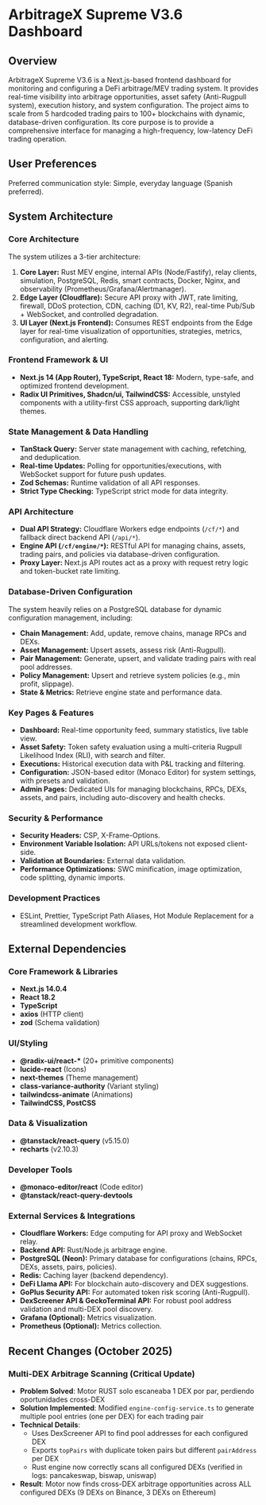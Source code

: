 # ArbitrageX Supreme V3.6 Dashboard

## Overview
ArbitrageX Supreme V3.6 is a Next.js-based frontend dashboard for monitoring and configuring a DeFi arbitrage/MEV trading system. It provides real-time visibility into arbitrage opportunities, asset safety (Anti-Rugpull system), execution history, and system configuration. The project aims to scale from 5 hardcoded trading pairs to 100+ blockchains with dynamic, database-driven configuration. Its core purpose is to provide a comprehensive interface for managing a high-frequency, low-latency DeFi trading operation.

## User Preferences
Preferred communication style: Simple, everyday language (Spanish preferred).

## System Architecture

### Core Architecture
The system utilizes a 3-tier architecture:
1.  **Core Layer:** Rust MEV engine, internal APIs (Node/Fastify), relay clients, simulation, PostgreSQL, Redis, smart contracts, Docker, Nginx, and observability (Prometheus/Grafana/Alertmanager).
2.  **Edge Layer (Cloudflare):** Secure API proxy with JWT, rate limiting, firewall, DDoS protection, CDN, caching (D1, KV, R2), real-time Pub/Sub + WebSocket, and controlled degradation.
3.  **UI Layer (Next.js Frontend):** Consumes REST endpoints from the Edge layer for real-time visualization of opportunities, strategies, metrics, configuration, and alerting.

### Frontend Framework & UI
-   **Next.js 14 (App Router), TypeScript, React 18:** Modern, type-safe, and optimized frontend development.
-   **Radix UI Primitives, Shadcn/ui, TailwindCSS:** Accessible, unstyled components with a utility-first CSS approach, supporting dark/light themes.

### State Management & Data Handling
-   **TanStack Query:** Server state management with caching, refetching, and deduplication.
-   **Real-time Updates:** Polling for opportunities/executions, with WebSocket support for future push updates.
-   **Zod Schemas:** Runtime validation of all API responses.
-   **Strict Type Checking:** TypeScript strict mode for data integrity.

### API Architecture
-   **Dual API Strategy:** Cloudflare Workers edge endpoints (`/cf/*`) and fallback direct backend API (`/api/*`).
-   **Engine API (`/cf/engine/*`):** RESTful API for managing chains, assets, trading pairs, and policies via database-driven configuration.
-   **Proxy Layer:** Next.js API routes act as a proxy with request retry logic and token-bucket rate limiting.

### Database-Driven Configuration
The system heavily relies on a PostgreSQL database for dynamic configuration management, including:
-   **Chain Management:** Add, update, remove chains, manage RPCs and DEXs.
-   **Asset Management:** Upsert assets, assess risk (Anti-Rugpull).
-   **Pair Management:** Generate, upsert, and validate trading pairs with real pool addresses.
-   **Policy Management:** Upsert and retrieve system policies (e.g., min profit, slippage).
-   **State & Metrics:** Retrieve engine state and performance data.

### Key Pages & Features
-   **Dashboard:** Real-time opportunity feed, summary statistics, live table view.
-   **Asset Safety:** Token safety evaluation using a multi-criteria Rugpull Likelihood Index (RLI), with search and filter.
-   **Executions:** Historical execution data with P&L tracking and filtering.
-   **Configuration:** JSON-based editor (Monaco Editor) for system settings, with presets and validation.
-   **Admin Pages:** Dedicated UIs for managing blockchains, RPCs, DEXs, assets, and pairs, including auto-discovery and health checks.

### Security & Performance
-   **Security Headers:** CSP, X-Frame-Options.
-   **Environment Variable Isolation:** API URLs/tokens not exposed client-side.
-   **Validation at Boundaries:** External data validation.
-   **Performance Optimizations:** SWC minification, image optimization, code splitting, dynamic imports.

### Development Practices
-   ESLint, Prettier, TypeScript Path Aliases, Hot Module Replacement for a streamlined development workflow.

## External Dependencies

### Core Framework & Libraries
-   **Next.js 14.0.4**
-   **React 18.2**
-   **TypeScript**
-   **axios** (HTTP client)
-   **zod** (Schema validation)

### UI/Styling
-   **@radix-ui/react-\*** (20+ primitive components)
-   **lucide-react** (Icons)
-   **next-themes** (Theme management)
-   **class-variance-authority** (Variant styling)
-   **tailwindcss-animate** (Animations)
-   **TailwindCSS, PostCSS**

### Data & Visualization
-   **@tanstack/react-query** (v5.15.0)
-   **recharts** (v2.10.3)

### Developer Tools
-   **@monaco-editor/react** (Code editor)
-   **@tanstack/react-query-devtools**

### External Services & Integrations
-   **Cloudflare Workers:** Edge computing for API proxy and WebSocket relay.
-   **Backend API:** Rust/Node.js arbitrage engine.
-   **PostgreSQL (Neon):** Primary database for configurations (chains, RPCs, DEXs, assets, pairs, policies).
-   **Redis:** Caching layer (backend dependency).
-   **DeFi Llama API:** For blockchain auto-discovery and DEX suggestions.
-   **GoPlus Security API:** For automated token risk scoring (Anti-Rugpull).
-   **DexScreener API & GeckoTerminal API:** For robust pool address validation and multi-DEX pool discovery.
-   **Grafana (Optional):** Metrics visualization.
-   **Prometheus (Optional):** Metrics collection.

## Recent Changes (October 2025)

### Multi-DEX Arbitrage Scanning (Critical Update)
- **Problem Solved**: Motor RUST solo escaneaba 1 DEX por par, perdiendo oportunidades cross-DEX
- **Solution Implemented**: Modified `engine-config-service.ts` to generate multiple pool entries (one per DEX) for each trading pair
- **Technical Details**: 
  - Uses DexScreener API to find pool addresses for each configured DEX
  - Exports `topPairs` with duplicate token pairs but different `pairAddress` per DEX
  - Rust engine now correctly scans all configured DEXs (verified in logs: pancakeswap, biswap, uniswap)
- **Result**: Motor now finds cross-DEX arbitrage opportunities across ALL configured DEXs (9 DEXs on Binance, 3 DEXs on Ethereum)